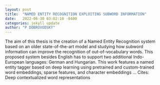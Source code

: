 ```yaml
---
layout: post
title:  "NAMED ENTITY RECOGNITION EXPLOITING SUBWORD INFORMATION"
date:   2022-06-30 03:02:10 -0400
categories: jekyll update
author: "P DOBROVODSKÝ"
---
```

The aim of this thesis is the creation of a Named Entity Recognition system based on an older state-of-the-art model and studying how subword information can improve the recognition of out-of-vocabulary words. This proposed system besides English has to support two additional Indo-European languages: German and Hungarian. This work features a named entity tagger based on deep learning using pretrained and custom-trained word embeddings, sparse features, and character embeddings …
Cites: ‪Deep contextualized word representations‬  
